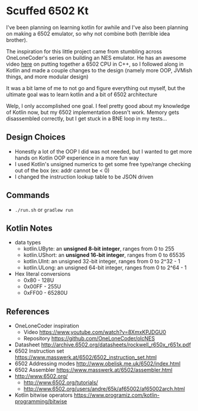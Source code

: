 # Scuffed 6502 Kt


I've been planning on learning kotlin for awhile 
and I've also been planning on making a 6502 emulator, so why not combine both (terrible idea brother).


The inspiration for this little project came from stumbling across OneLoneCoder's series on building an NES emulator.
He has an awesome video [here](https://www.youtube.com/watch?v=8XmxKPJDGU0) on putting together a 6502 CPU in C++,
so I followed along in Kotlin and made a couple changes to the design (namely more OOP, JVMish things, and more modular design)


It was a bit lame of me to not go and figure everything out myself, but the ultimate goal was to learn kotlin and a bit of 6502 architecture


Welp, I only accomplished one goal. I feel pretty good about my knowledge of Kotlin now, but my 6502 implementation doesn't work.
Memory gets disassembled correctly, but I get stuck in a BNE loop in my tests...


## Design Choices
* Honestly a lot of the OOP I did was not needed, but I wanted to get more hands on Kotlin OOP experience in a more fun way
* I used Kotlin's unsigned numerics to get some free type/range checking out of the box (ex: addr cannot be < 0)
* I changed the instruction lookup table to be JSON driven


## Commands
* ```./run.sh``` or ```gradlew run```


## Kotlin Notes
* data types
  * kotlin.UByte: an **unsigned 8-bit integer**, ranges from 0 to 255
  * kotlin.UShort: an **unsigned 16-bit integer**, ranges from 0 to 65535
  * kotlin.UInt: an unsigned 32-bit integer, ranges from 0 to 2^32 - 1
  * kotlin.ULong: an unsigned 64-bit integer, ranges from 0 to 2^64 - 1
* Hex literal conversions
  * 0x80 - 128U
  * 0x00FF - 255U
  * 0xFF00 - 65280U


## References
* OneLoneCoder inspiration
  * Video https://www.youtube.com/watch?v=8XmxKPJDGU0
  * Repository https://github.com/OneLoneCoder/olcNES
* Datasheet http://archive.6502.org/datasheets/rockwell_r650x_r651x.pdf
* 6502 Instruction set https://www.masswerk.at/6502/6502_instruction_set.html
* 6502 Addressing modes http://www.obelisk.me.uk/6502/index.html
* 6502 Assembler https://www.masswerk.at/6502/assembler.html
* http://www.6502.org/
  * http://www.6502.org/tutorials/
  * http://www.6502.org/users/andre/65k/af65002/af65002arch.html 
* Kotlin bitwise operators https://www.programiz.com/kotlin-programming/bitwise